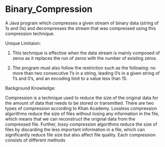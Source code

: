 # Binary_Compression
A Java program which compresses a given stream of binary data (string of 1s and  0s) and decompresses the stream that was compressed using this compression technique.  

Unique Limitaion:

1. This technique is effective when the data stream is mainly composed of zeros as it replaces the run of zeros with the number of 
existing zeros. 

2. The program must also follow the restriction such as the following: no more than 
two consecutive 1’s in a string, leading 0’s in a given string of 1’s and 0’s, and an encoding limit 
to a value less than 15.

Background Knowledge: 

Compression is a technique used to reduce the size of the original data for the amount of data 
that needs to be stored or transmitted. There are two types of compression according to Khan 
Academy. Lossless compression algorithms reduce the size of files without losing any 
information in the file, which means that we can reconstruct the original data from the 
compressed file. Further, lossy compression algorithms reduce the size of files by discarding the 
less important information in a file, which can significantly reduce file size but also affect file 
quality. Each compression consists of different methods
